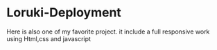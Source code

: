 # Loruki-Deployment
Here is also one of my favorite project. it include a full responsive work using Html,css and javascript
